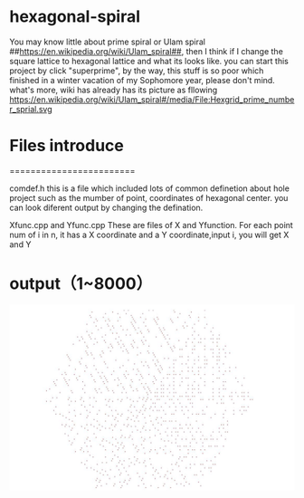 # hexagonal-spiral

  You may know little about prime spiral or Ulam spiral ##https://en.wikipedia.org/wiki/Ulam_spiral##, then I think if I change the square lattice to hexagonal lattice and what its looks like.
  you can start this project by click "superprime", by the way, this stuff is so poor which finished in a winter vacation of my Sophomore year, please don't mind.
  what's more, wiki has already has its picture as fllowing
https://en.wikipedia.org/wiki/Ulam_spiral#/media/File:Hexgrid_prime_number_sprial.svg



# Files introduce
========================

comdef.h
	this is a file which included lots of common definetion about hole project such as the mumber of point, coordinates of hexagonal
center. you can look diferent output by changing the defination.

Xfunc.cpp and Yfunc.cpp
	These are  files of X and Yfunction. For each point num of i in n, it has a X coordinate and a Y coordinate,input i, you will get X and Y


# output（1~8000）

 ![image](https://github.com/xdr940/-hexagonal-spiral/blob/master/test.jpg)
